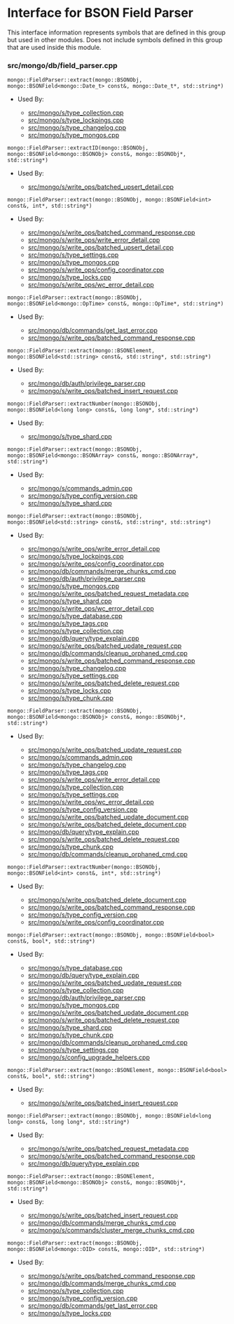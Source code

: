 
# Interface for BSON Field Parser
This interface information represents symbols that are defined in this group but used in other modules.  Does not include symbols defined in this group that are used inside this module.

### src/mongo/db/field\_parser.cpp

<div></div>

    mongo::FieldParser::extract(mongo::BSONObj, mongo::BSONField<mongo::Date_t> const&, mongo::Date_t*, std::string*)

- Used By:

    - [src/mongo/s/type\_collection.cpp](../../../../sharding/config\_server\_schema)
    - [src/mongo/s/type\_lockpings.cpp](../../../../sharding/config\_server\_schema)
    - [src/mongo/s/type\_changelog.cpp](../../../../sharding/config\_server\_schema)
    - [src/mongo/s/type\_mongos.cpp](../../../../sharding/config\_server\_schema)

<div></div>

    mongo::FieldParser::extractID(mongo::BSONObj, mongo::BSONField<mongo::BSONObj> const&, mongo::BSONObj*, std::string*)

- Used By:

    - [src/mongo/s/write\_ops/batched\_upsert\_detail.cpp](../../../../network/write\_command\_schema)

<div></div>

    mongo::FieldParser::extract(mongo::BSONObj, mongo::BSONField<int> const&, int*, std::string*)

- Used By:

    - [src/mongo/s/write\_ops/batched\_command\_response.cpp](../../../../network/write\_command\_schema)
    - [src/mongo/s/write\_ops/write\_error\_detail.cpp](../../../../network/write\_command\_schema)
    - [src/mongo/s/write\_ops/batched\_upsert\_detail.cpp](../../../../network/write\_command\_schema)
    - [src/mongo/s/type\_settings.cpp](../../../../sharding/config\_server\_schema)
    - [src/mongo/s/type\_mongos.cpp](../../../../sharding/config\_server\_schema)
    - [src/mongo/s/write\_ops/config\_coordinator.cpp](../../../../network/write\_commands)
    - [src/mongo/s/type\_locks.cpp](../../../../sharding/config\_server\_schema)
    - [src/mongo/s/write\_ops/wc\_error\_detail.cpp](../../../../network/write\_command\_schema)

<div></div>

    mongo::FieldParser::extract(mongo::BSONObj, mongo::BSONField<mongo::OpTime> const&, mongo::OpTime*, std::string*)

- Used By:

    - [src/mongo/db/commands/get\_last\_error.cpp](../../../../queries/database\_commands)
    - [src/mongo/s/write\_ops/batched\_command\_response.cpp](../../../../network/write\_command\_schema)

<div></div>

    mongo::FieldParser::extract(mongo::BSONElement, mongo::BSONField<std::string> const&, std::string*, std::string*)

- Used By:

    - [src/mongo/db/auth/privilege\_parser.cpp](../../../../security/authorization)
    - [src/mongo/s/write\_ops/batched\_insert\_request.cpp](../../../../network/write\_command\_schema)

<div></div>

    mongo::FieldParser::extractNumber(mongo::BSONObj, mongo::BSONField<long long> const&, long long*, std::string*)

- Used By:

    - [src/mongo/s/type\_shard.cpp](../../../../sharding/config\_server\_schema)

<div></div>

    mongo::FieldParser::extract(mongo::BSONObj, mongo::BSONField<mongo::BSONArray> const&, mongo::BSONArray*, std::string*)

- Used By:

    - [src/mongo/s/commands\_admin.cpp](../../../../sharding/mongos\_commands)
    - [src/mongo/s/type\_config\_version.cpp](../../../../sharding/config\_server\_schema)
    - [src/mongo/s/type\_shard.cpp](../../../../sharding/config\_server\_schema)

<div></div>

    mongo::FieldParser::extract(mongo::BSONObj, mongo::BSONField<std::string> const&, std::string*, std::string*)

- Used By:

    - [src/mongo/s/write\_ops/write\_error\_detail.cpp](../../../../network/write\_command\_schema)
    - [src/mongo/s/type\_lockpings.cpp](../../../../sharding/config\_server\_schema)
    - [src/mongo/s/write\_ops/config\_coordinator.cpp](../../../../network/write\_commands)
    - [src/mongo/db/commands/merge\_chunks\_cmd.cpp](../../../../sharding/chunk\_management)
    - [src/mongo/db/auth/privilege\_parser.cpp](../../../../security/authorization)
    - [src/mongo/s/type\_mongos.cpp](../../../../sharding/config\_server\_schema)
    - [src/mongo/s/write\_ops/batched\_request\_metadata.cpp](../../../../network/write\_command\_schema)
    - [src/mongo/s/type\_shard.cpp](../../../../sharding/config\_server\_schema)
    - [src/mongo/s/write\_ops/wc\_error\_detail.cpp](../../../../network/write\_command\_schema)
    - [src/mongo/s/type\_database.cpp](../../../../sharding/config\_server\_schema)
    - [src/mongo/s/type\_tags.cpp](../../../../sharding/config\_server\_schema)
    - [src/mongo/s/type\_collection.cpp](../../../../sharding/config\_server\_schema)
    - [src/mongo/db/query/type\_explain.cpp](../../../../queries/core\_query\_system)
    - [src/mongo/s/write\_ops/batched\_update\_request.cpp](../../../../network/write\_command\_schema)
    - [src/mongo/db/commands/cleanup\_orphaned\_cmd.cpp](../../../../queries/database\_commands)
    - [src/mongo/s/write\_ops/batched\_command\_response.cpp](../../../../network/write\_command\_schema)
    - [src/mongo/s/type\_changelog.cpp](../../../../sharding/config\_server\_schema)
    - [src/mongo/s/type\_settings.cpp](../../../../sharding/config\_server\_schema)
    - [src/mongo/s/write\_ops/batched\_delete\_request.cpp](../../../../network/write\_command\_schema)
    - [src/mongo/s/type\_locks.cpp](../../../../sharding/config\_server\_schema)
    - [src/mongo/s/type\_chunk.cpp](../../../../sharding/config\_server\_schema)

<div></div>

    mongo::FieldParser::extract(mongo::BSONObj, mongo::BSONField<mongo::BSONObj> const&, mongo::BSONObj*, std::string*)

- Used By:

    - [src/mongo/s/write\_ops/batched\_update\_request.cpp](../../../../network/write\_command\_schema)
    - [src/mongo/s/commands\_admin.cpp](../../../../sharding/mongos\_commands)
    - [src/mongo/s/type\_changelog.cpp](../../../../sharding/config\_server\_schema)
    - [src/mongo/s/type\_tags.cpp](../../../../sharding/config\_server\_schema)
    - [src/mongo/s/write\_ops/write\_error\_detail.cpp](../../../../network/write\_command\_schema)
    - [src/mongo/s/type\_collection.cpp](../../../../sharding/config\_server\_schema)
    - [src/mongo/s/type\_settings.cpp](../../../../sharding/config\_server\_schema)
    - [src/mongo/s/write\_ops/wc\_error\_detail.cpp](../../../../network/write\_command\_schema)
    - [src/mongo/s/type\_config\_version.cpp](../../../../sharding/config\_server\_schema)
    - [src/mongo/s/write\_ops/batched\_update\_document.cpp](../../../../network/write\_command\_schema)
    - [src/mongo/s/write\_ops/batched\_delete\_document.cpp](../../../../network/write\_command\_schema)
    - [src/mongo/db/query/type\_explain.cpp](../../../../queries/core\_query\_system)
    - [src/mongo/s/write\_ops/batched\_delete\_request.cpp](../../../../network/write\_command\_schema)
    - [src/mongo/s/type\_chunk.cpp](../../../../sharding/config\_server\_schema)
    - [src/mongo/db/commands/cleanup\_orphaned\_cmd.cpp](../../../../queries/database\_commands)

<div></div>

    mongo::FieldParser::extractNumber(mongo::BSONObj, mongo::BSONField<int> const&, int*, std::string*)

- Used By:

    - [src/mongo/s/write\_ops/batched\_delete\_document.cpp](../../../../network/write\_command\_schema)
    - [src/mongo/s/write\_ops/batched\_command\_response.cpp](../../../../network/write\_command\_schema)
    - [src/mongo/s/type\_config\_version.cpp](../../../../sharding/config\_server\_schema)
    - [src/mongo/s/write\_ops/config\_coordinator.cpp](../../../../network/write\_commands)

<div></div>

    mongo::FieldParser::extract(mongo::BSONObj, mongo::BSONField<bool> const&, bool*, std::string*)

- Used By:

    - [src/mongo/s/type\_database.cpp](../../../../sharding/config\_server\_schema)
    - [src/mongo/db/query/type\_explain.cpp](../../../../queries/core\_query\_system)
    - [src/mongo/s/write\_ops/batched\_update\_request.cpp](../../../../network/write\_command\_schema)
    - [src/mongo/s/type\_collection.cpp](../../../../sharding/config\_server\_schema)
    - [src/mongo/db/auth/privilege\_parser.cpp](../../../../security/authorization)
    - [src/mongo/s/type\_mongos.cpp](../../../../sharding/config\_server\_schema)
    - [src/mongo/s/write\_ops/batched\_update\_document.cpp](../../../../network/write\_command\_schema)
    - [src/mongo/s/write\_ops/batched\_delete\_request.cpp](../../../../network/write\_command\_schema)
    - [src/mongo/s/type\_shard.cpp](../../../../sharding/config\_server\_schema)
    - [src/mongo/s/type\_chunk.cpp](../../../../sharding/config\_server\_schema)
    - [src/mongo/db/commands/cleanup\_orphaned\_cmd.cpp](../../../../queries/database\_commands)
    - [src/mongo/s/type\_settings.cpp](../../../../sharding/config\_server\_schema)
    - [src/mongo/s/config\_upgrade\_helpers.cpp](../../../../sharding/config\_metadata\_upgrade)

<div></div>

    mongo::FieldParser::extract(mongo::BSONElement, mongo::BSONField<bool> const&, bool*, std::string*)

- Used By:

    - [src/mongo/s/write\_ops/batched\_insert\_request.cpp](../../../../network/write\_command\_schema)

<div></div>

    mongo::FieldParser::extract(mongo::BSONObj, mongo::BSONField<long long> const&, long long*, std::string*)

- Used By:

    - [src/mongo/s/write\_ops/batched\_request\_metadata.cpp](../../../../network/write\_command\_schema)
    - [src/mongo/s/write\_ops/batched\_command\_response.cpp](../../../../network/write\_command\_schema)
    - [src/mongo/db/query/type\_explain.cpp](../../../../queries/core\_query\_system)

<div></div>

    mongo::FieldParser::extract(mongo::BSONElement, mongo::BSONField<mongo::BSONObj> const&, mongo::BSONObj*, std::string*)

- Used By:

    - [src/mongo/s/write\_ops/batched\_insert\_request.cpp](../../../../network/write\_command\_schema)
    - [src/mongo/db/commands/merge\_chunks\_cmd.cpp](../../../../sharding/chunk\_management)
    - [src/mongo/s/commands/cluster\_merge\_chunks\_cmd.cpp](../../../../sharding/chunk\_management)

<div></div>

    mongo::FieldParser::extract(mongo::BSONObj, mongo::BSONField<mongo::OID> const&, mongo::OID*, std::string*)

- Used By:

    - [src/mongo/s/write\_ops/batched\_command\_response.cpp](../../../../network/write\_command\_schema)
    - [src/mongo/db/commands/merge\_chunks\_cmd.cpp](../../../../sharding/chunk\_management)
    - [src/mongo/s/type\_collection.cpp](../../../../sharding/config\_server\_schema)
    - [src/mongo/s/type\_config\_version.cpp](../../../../sharding/config\_server\_schema)
    - [src/mongo/db/commands/get\_last\_error.cpp](../../../../queries/database\_commands)
    - [src/mongo/s/type\_locks.cpp](../../../../sharding/config\_server\_schema)
